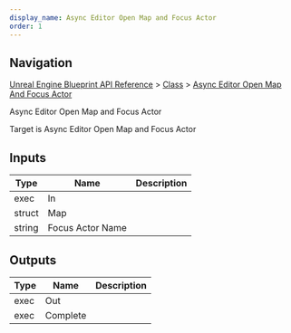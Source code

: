 ```yaml
---
display_name: Async Editor Open Map and Focus Actor
order: 1
---
```

## Navigation

[Unreal Engine Blueprint API Reference](https://dev.epicgames.com/documentation/en-us/unreal-engine/BlueprintAPI) > [Class](https://dev.epicgames.com/documentation/en-us/unreal-engine/BlueprintAPI/Class) > [Async Editor Open Map And Focus Actor](https://dev.epicgames.com/documentation/en-us/unreal-engine/BlueprintAPI/Class/AsyncEditorOpenMapAndFocusActor)

Async Editor Open Map and Focus Actor

Target is Async Editor Open Map and Focus Actor

## Inputs

| Type | Name | Description |
| --- | --- | --- |
| exec | In |  |
| struct | Map |  |
| string | Focus Actor Name |  |

## Outputs

| Type | Name | Description |
| --- | --- | --- |
| exec | Out |  |
| exec | Complete |  |
